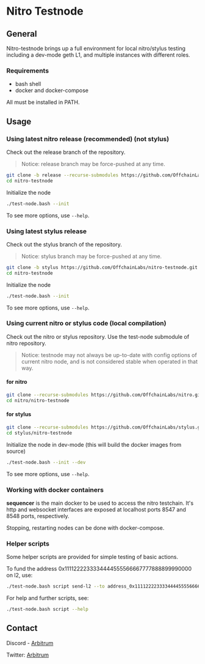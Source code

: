 # Nitro Testnode

## General

Nitro-testnode brings up a full environment for local nitro/stylus testing including a dev-mode geth L1, and multiple instances with different roles.

### Requirements

* bash shell
* docker and docker-compose

All must be installed in PATH.

## Usage

### Using latest nitro release (recommended) (not stylus)

Check out the release branch of the repository.
> Notice: release branch may be force-pushed at any time.

```bash
git clone -b release --recurse-submodules https://github.com/OffchainLabs/nitro-testnode.git
cd nitro-testnode
```

Initialize the node

```bash
./test-node.bash --init
```
To see more options, use `--help`.

### Using latest stylus release

Check out the stylus branch of the repository.
> Notice: stylus branch may be force-pushed at any time.

```bash
git clone -b stylus https://github.com/OffchainLabs/nitro-testnode.git
cd nitro-testnode
```

Initialize the node

```bash
./test-node.bash --init
```
To see more options, use `--help`.

### Using current nitro or stylus code (local compilation)

Check out the nitro or stylus repository. Use the test-node submodule of nitro repository.
> Notice: testnode may not always be up-to-date with config options of current nitro node, and is not considered stable when operated in that way.

#### for nitro
```bash
git clone --recurse-submodules https://github.com/OffchainLabs/nitro.git
cd nitro/nitro-testnode
```

#### for stylus
```bash
git clone --recurse-submodules https://github.com/OffchainLabs/stylus.git
cd stylus/nitro-testnode
```

Initialize the node in dev-mode (this will build the docker images from source)
```bash
./test-node.bash --init --dev
```
To see more options, use `--help`.

### Working with docker containers

**sequencer** is the main docker to be used to access the nitro testchain. It's http and websocket interfaces are exposed at localhost ports 8547 and 8548 ports, respectively.

Stopping, restarting nodes can be done with docker-compose.

### Helper scripts

Some helper scripts are provided for simple testing of basic actions.

To fund the address 0x1111222233334444555566667777888899990000 on l2, use:

```bash
./test-node.bash script send-l2 --to address_0x1111222233334444555566667777888899990000
```

For help and further scripts, see:

```bash
./test-node.bash script --help
```

## Contact

Discord - [Arbitrum](https://discord.com/invite/5KE54JwyTs)

Twitter: [Arbitrum](https://twitter.com/arbitrum)


